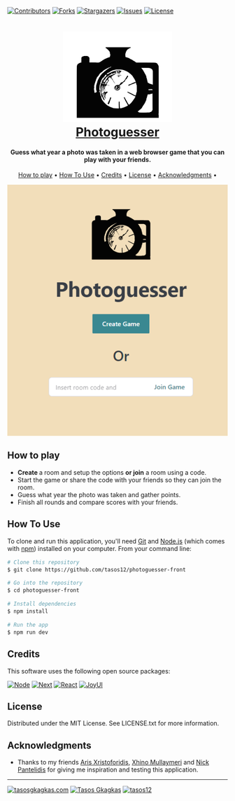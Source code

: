 
[![Contributors][contributors-shield]][contributors-url]
[![Forks][forks-shield]][forks-url]
[![Stargazers][stars-shield]][stars-url]
[![Issues][issues-shield]][issues-url]
[![License][license-shield]][license-url]

<h1 align=center>
<img src="https://github.com/tasos12/photoguesser-front/blob/b72a29baf9ce8ed2d08f76030bbc3add9edc7304/public/logo.svg" alt="Photoguesser" width="250">
</br>
<a href="https://www.photo-guesser.com/">Photoguesser</a>
</h1>

<h4 align="center">
  Guess what year a photo was taken in a web browser game that you can play with your friends.
</h4>

<p align="center">
  <a href="#how-to-play">How to play</a> •
  <a href="#how-to-use">How To Use</a> •
  <a href="#credits">Credits</a> •
  <a href="#license">License</a> •
  <a href="#acknowledgments">Acknowledgments</a> •
</p>

<p align="center">
  <img src="https://github.com/tasos12/photoguesser-front/blob/b72a29baf9ce8ed2d08f76030bbc3add9edc7304/raw/overview.png"
</p>

## How to play

* <b>Create </b> a room and setup the options <b>or join</b> a room using a code.
* Start the game or share the code with your friends so they can join the room.
* Guess what year the photo was taken and gather points.
* Finish all rounds and compare scores with your friends.

## How To Use

To clone and run this application, you'll need [Git](https://git-scm.com) and [Node.js](https://nodejs.org/en/download/) (which comes with [npm](http://npmjs.com)) installed on your computer. From your command line:

```bash
# Clone this repository
$ git clone https://github.com/tasos12/photoguesser-front
```
```bash
# Go into the repository
$ cd photoguesser-front
```
```bash
# Install dependencies
$ npm install
```
```bash
# Run the app
$ npm run dev
```


## Credits

This software uses the following open source packages:

[![Node][Node.js]][Node-url]
[![Next][Next.js]][Next-url]
[![React][React.js]][React-url]
[![JoyUI][JoyUI]][JoyUI-url]

## License

Distributed under the MIT License. See LICENSE.txt for more information.

## Acknowledgments
- Thanks to my friends [Aris Xristoforidis](https://github.com/ArisChristoforidis), [Xhino Mullaymeri](https://github.com/XhinoMullaymeri) and [Nick Pantelidis](https://github.com/Thunderarea) for giving me inspiration and testing this application.

---
[![tasosgkagkas.com][personalsite-shield]][personalsite-url]
[![Tasos Gkagkas][linkedin-shield]][linkedin-url]
[![tasos12][github-shield]][github-url]


[contributors-shield]: https://img.shields.io/github/contributors/tasos12/photoguesser-front.svg?style=for-the-badge
[contributors-url]: https://github.com/tasos12/photoguesser-front/graphs/contributors
[forks-shield]: https://img.shields.io/github/forks/tasos12/photoguesser-front.svg?style=for-the-badge
[forks-url]: https://github.com/tasos12/photoguesser-front/network/members
[stars-shield]: https://img.shields.io/github/stars/tasos12/photoguesser-front.svg?style=for-the-badge
[stars-url]: https://github.com/tasos12/photoguesser-front/stargazers
[issues-shield]: https://img.shields.io/github/issues/tasos12/photoguesser-front.svg?style=for-the-badge
[issues-url]: https://github.com/tasos12/photoguesser-front/issues
[license-shield]: https://img.shields.io/github/license/tasos12/photoguesser-front.svg?style=for-the-badge
[license-url]: https://github.com/tasos12/photoguesser-front/blob/master/LICENSE.md
[personalsite-shield]: https://img.shields.io/badge/-tasosgkagkas.com-darkcyan?style=for-the-badge
[personalsite-url]: https://tasosgkagkas.com

[React.js]: https://img.shields.io/badge/React-20232A?style=for-the-badge&logo=react&logoColor=61DAFB
[React-url]: https://reactjs.org/
[Next.js]: https://img.shields.io/badge/next.js-000000?style=for-the-badge&logo=nextdotjs&logoColor=white
[Next-url]: https://nextjs.org/
[Node.js]: https://img.shields.io/badge/node.js-339933?style=for-the-badge&logo=nodedotjs&logoColor=white
[Node-url]: https://nodejs.org/
[JoyUI]: https://img.shields.io/badge/JoyUI-007FFF?style=for-the-badge&logo=mui&logoColor=white
[JoyUI-url]: https://mui.com/joy-ui/getting-started/overview/

[linkedin-shield]: https://img.shields.io/badge/Tasos_Gkagkas-0A66C2?style=for-the-badge&logo=linkedin&logoColor=white
[linkedin-url]: https://www.linkedin.com/in/tasos-gkagkas-09854714b/
[github-shield]: https://img.shields.io/badge/tasos12-181717?style=for-the-badge&logo=github&logoColor=white
[github-url]: https://github.com/tasos12
